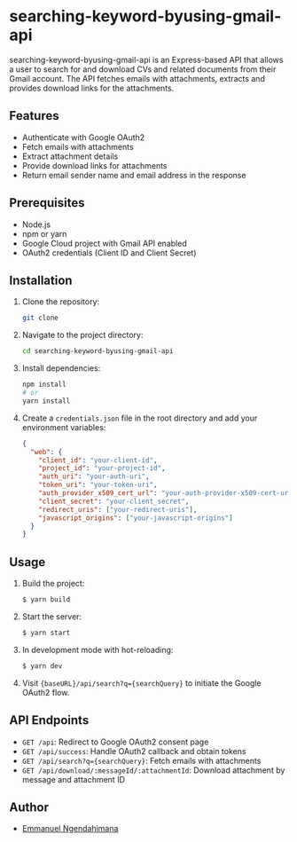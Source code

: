 # searching-keyword-byusing-gmail-api

searching-keyword-byusing-gmail-api is an Express-based API that allows a user to search for and download CVs and related documents from their Gmail account. The API fetches emails with attachments, extracts and provides download links for the attachments.

## Features

- Authenticate with Google OAuth2
- Fetch emails with attachments
- Extract attachment details
- Provide download links for attachments
- Return email sender name and email address in the response

## Prerequisites

- Node.js
- npm or yarn
- Google Cloud project with Gmail API enabled
- OAuth2 credentials (Client ID and Client Secret)

## Installation

1. Clone the repository:

   ```bash
   git clone 
   ```

2. Navigate to the project directory:

   ```bash
   cd searching-keyword-byusing-gmail-api

   ```

3. Install dependencies:

   ```bash
   npm install
   # or
   yarn install
   ```

4. Create a `credentials.json` file in the root directory and add your environment variables:

   ```json
   {
     "web": {
       "client_id": "your-client-id",
       "project_id": "your-project-id",
       "auth_uri": "your-auth-uri",
       "token_uri": "your-token-uri",
       "auth_provider_x509_cert_url": "your-auth-provider-x509-cert-url",
       "client_secret": "your-client_secret",
       "redirect_uris": ["your-redirect-uris"],
       "javascript_origins": ["your-javascript-origins"]
     }
   }
   ```

## Usage

1. Build the project:

   ```bash
   $ yarn build
   ```

2. Start the server:

   ```bash
   $ yarn start
   ```

3. In development mode with hot-reloading:

   ```bash
   $ yarn dev
   ```

4. Visit `{baseURL}/api/search?q={searchQuery}` to initiate the Google OAuth2 flow.

## API Endpoints

- `GET /api`: Redirect to Google OAuth2 consent page
- `GET /api/success`: Handle OAuth2 callback and obtain tokens
- `GET /api/search?q={searchQuery}`: Fetch emails with attachments
- `GET /api/download/:messageId/:attachmentId`: Download attachment by message and attachment ID

## Author

- [Emmanuel Ngendahimana](https://github.com/Emmyfrank)
